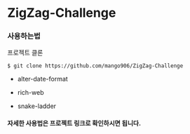 # ZigZag-Challenge

### 사용하는법

프로젝트 클론

```
$ git clone https://github.com/mango906/ZigZag-Challenge
```

- alter-date-format

- rich-web

- snake-ladder

#### 자세한 사용법은 프로젝트 링크로 확인하시면 됩니다.
